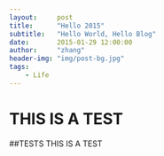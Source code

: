 ```yaml
---
layout:     post
title:      "Hello 2015"
subtitle:   "Hello World, Hello Blog"
date:       2015-01-29 12:00:00
author:     "zhang"
header-img: "img/post-bg.jpg"
tags:
    - Life
---
```

# THIS IS A TEST
##TESTS
THIS IS A TEST

